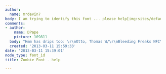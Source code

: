 ```yaml
---
author:
  name: mrdevin7
body: I am trying to identify this font ... please help[img:sites/default/files/old-images/zombie_font_5860.jpg]
comments:
- author:
    name: DPape
    picture: 109811
  body: "Hmm has drips too: \r\nOtto, Thomas W/\r\nBleeding Freaks NFI\r\n[[http://www.ttfotf.com/font-file/bleeding-freaks-demo.font]][img:sites/default/files/old-images/howto1_4591.jpg]"
  created: '2013-03-11 15:59:33'
date: '2013-03-11 15:39:01'
node_type: font_id
title: Zombie Font - help

---
```

